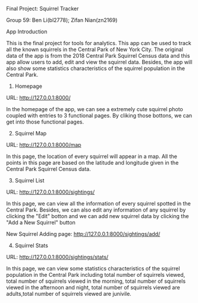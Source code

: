 
Final Project: Squirrel Tracker

Group 59: Ben Li(bl2778); Zifan Nian(zn2169)

App Introduction

This is the final project for tools for analytics. This app can be used to track all the known squirrels in the Central Park of New York City. The original data of the app is from the 2018 Central Park Squirrel Census data and this app allow users to add, edit and view the squirrel data. Besides, the app will also show some statistics characteristics of the squirrel population in the Central Park.

1. Homepage

URL: http://127.0.0.1:8000/

In the homepage of the app, we can see a extremely cute squirrel photo coupled with entries to 3 functional pages. By cliking those bottons, we can get into those functional pages.

2. Squirrel Map

URL: http://127.0.0.1:8000/map

In this page, the location of every squirrel will appear in a map. All the points in this page are based on the latitude and longitude given in the Central Park Squirrel Census data.

3. Squirrel List

URL: http://127.0.0.1:8000/sightings/

In this page, we can view all the information of every squirrel spotted in the Central Park. Besides, we can also edit any information of any squirrel by clicking the "Edit" botton and we can add new squirrel data by clicking the "Add a New Squirrel" button

New Squirrel Adding page: http://127.0.0.1:8000/sightings/add/
    
4. Squirrel Stats

URL: http://127.0.0.1:8000/sightings/stats/

In this page, we can view some statistics characteristics of the squirrel population in the Central Park including total number of squirrels viewed, total number of squirrels viewed in the morning, total number of squirrels viewed in the afternoon and night, total number of squirrels viewed are adults,total number of squirrels viewed are junivile.
